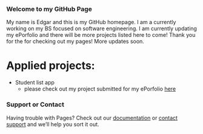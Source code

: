 ### Welcome to my GitHub Page

My name is Edgar and this is my GitHub homepage.  I am a currently working on my BS focused on software engineering.  I am currently updating my ePorfolio and there will be more projects listed here to come!  Thank you for the for checking out my pages! More updates soon.


# Applied projects:

- Student list app
  + please check out my project submitted for my ePorfolio [here](https://github.com/eortega21/portfolio)

### Support or Contact

Having trouble with Pages? Check out our [documentation](https://docs.github.com/categories/github-pages-basics/) or [contact support](https://support.github.com/contact) and we’ll help you sort it out.
